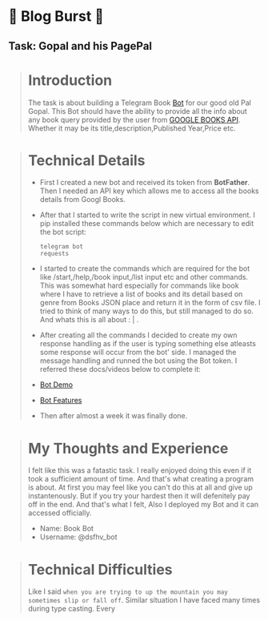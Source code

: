# 📝 Blog Burst 📝

## Task: Gopal and his PagePal

> # Introduction
> The task is about building a Telegram Book [Bot](https://core.telegram.org/bots) for our good old Pal Gopal.
> This Bot should have the ability to provide all the info about any book query provided by the user from [GOOGLE BOOKS API](https://developers.google.com/books/docs/v1/using).
> Whether it may be its title,description,Published Year,Price etc.

> # Technical Details
> - First I created a new bot and received its token from **BotFather**. Then I needed an API key which allows me to access all the books details from Googl Books.
> - After that I started to write the script in new virtual environment. I pip installed these commands below which are necessary to edit the bot script:
>   
>   ```
>   telegram bot
>   requests
>   ```
> - I started to create the commands which are required for the bot like /start,/help,/book input,/list input etc and other commands. This was somewhat hard especially for commands like book where I have to retrieve a list of books and its detail based on genre from Books JSON place and return it in the form of csv file. I tried to think of many ways to do this, but still managed to do so. And whats this is all about : | .
> - After creating all the commands I decided to create my own response handling as if the user is typing something else atleasts some response will occur from the bot' side. I managed the message handling and runned the bot using the Bot token. I referred these docs/videos below to complete it:
> - [Bot Demo](https://www.youtube.com/watch?v=vZtm1wuA2yc)
> - [Bot Features](https://core.telegram.org/bots/features)
> - Then after almost a week it was finally done.

> # My Thoughts and Experience
> I felt like this was a fatastic task. I really enjoyed doing this even if it took a sufficient amount of time. And that's what creating a program is about. At first you may feel like you can't do this at all and give up instantenously. But if you try your hardest then it will defenitely pay off in the end. And that's what I felt,
> Also I deployed my Bot and it can accessed officially.
> - Name: Book Bot
> - Username: @dsfhv_bot

> # Technical Difficulties
> Like I said ```when you are trying to up the mountain you may sometimes slip or fall off```. Similar situation I have faced many times during type casting.
> Every 
